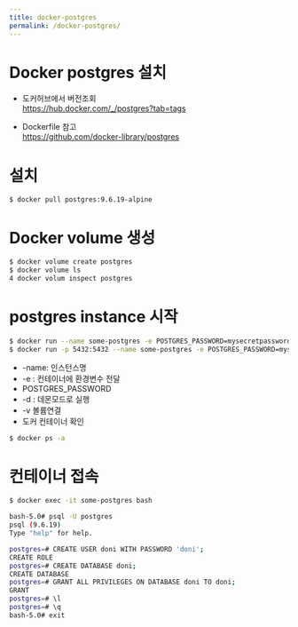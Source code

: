 ```yaml
---
title: docker-postgres
permalink: /docker-postgres/
---
```


# Docker postgres 설치
- 도커허브에서 버전조회  
https://hub.docker.com/_/postgres?tab=tags  

- Dockerfile 참고  
https://github.com/docker-library/postgres  

# 설치
```
$ docker pull postgres:9.6.19-alpine
```

# Docker volume 생성
```bash
$ docker volume create postgres
$ docker volume ls
4 docker volum inspect postgres
```

# postgres instance 시작
```bash
$ docker run --name some-postgres -e POSTGRES_PASSWORD=mysecretpassword -d postgres:9.6.19-alpine
$ docker run -p 5432:5432 --name some-postgres -e POSTGRES_PASSWORD=mysecretpassword -v postgres:/var/lib/postgresql/data -d postgres:9.6.19-alpine
```
- -name: 인스턴스명
- -e : 컨테이너에 환경변수 전달
- POSTGRES_PASSWORD
- -d : 데몬모드로 실행
- -v 볼륨연결
- 도커 컨테이너 확인
```bash
$ docker ps -a
```

# 컨테이너 접속
```bash
$ docker exec -it some-postgres bash

bash-5.0# psql -U postgres
psql (9.6.19)
Type "help" for help.

postgres=# CREATE USER doni WITH PASSWORD 'doni';
CREATE ROLE
postgres=# CREATE DATABASE doni;
CREATE DATABASE
postgres=# GRANT ALL PRIVILEGES ON DATABASE doni TO doni;
GRANT
postgres=# \l
postgres=# \q
bash-5.0# exit
```


